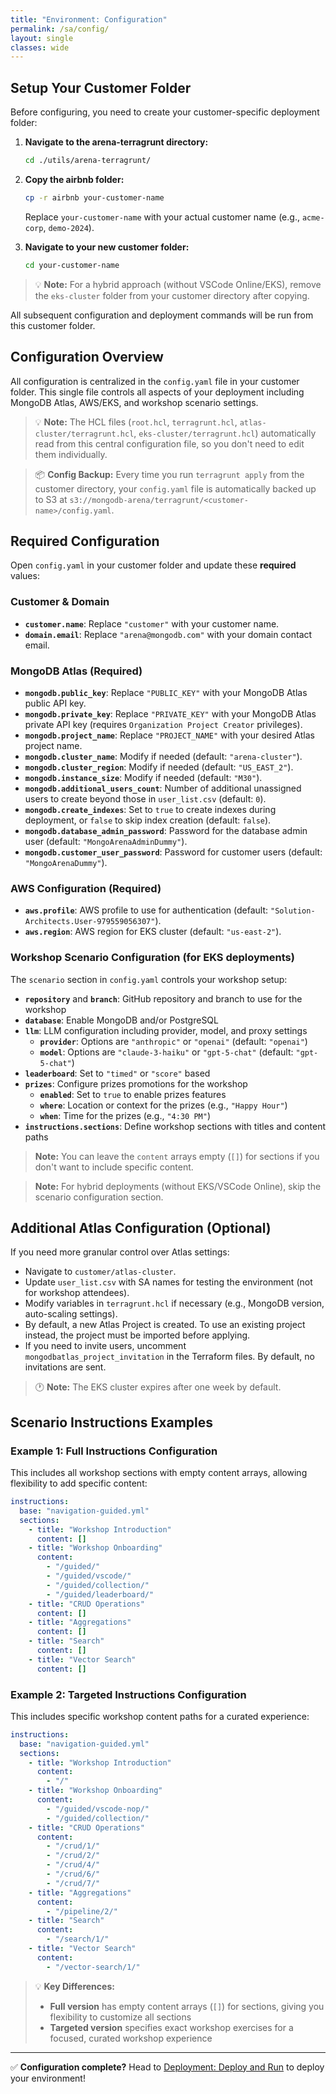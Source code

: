 ```yaml
---
title: "Environment: Configuration"
permalink: /sa/config/
layout: single
classes: wide
---
```


## Setup Your Customer Folder

Before configuring, you need to create your customer-specific deployment folder:

1. **Navigate to the arena-terragrunt directory:**
   ```bash
   cd ./utils/arena-terragrunt/
   ```

2. **Copy the airbnb folder:**
   ```bash
   cp -r airbnb your-customer-name
   ```
   Replace `your-customer-name` with your actual customer name (e.g., `acme-corp`, `demo-2024`).

3. **Navigate to your new customer folder:**
   ```bash
   cd your-customer-name
   ```

> 💡 **Note:** For a hybrid approach (without VSCode Online/EKS), remove the `eks-cluster` folder from your customer directory after copying.

All subsequent configuration and deployment commands will be run from this customer folder.

## Configuration Overview

All configuration is centralized in the `config.yaml` file in your customer folder. This single file controls all aspects of your deployment including MongoDB Atlas, AWS/EKS, and workshop scenario settings.

> 💡 **Note:** The HCL files (`root.hcl`, `terragrunt.hcl`, `atlas-cluster/terragrunt.hcl`, `eks-cluster/terragrunt.hcl`) automatically read from this central configuration file, so you don't need to edit them individually.

> 📦 **Config Backup:** Every time you run `terragrunt apply` from the customer directory, your `config.yaml` file is automatically backed up to S3 at `s3://mongodb-arena/terragrunt/<customer-name>/config.yaml`.

## Required Configuration

Open `config.yaml` in your customer folder and update these **required** values:

### Customer & Domain
- **`customer.name`**: Replace `"customer"` with your customer name.
- **`domain.email`**: Replace `"arena@mongodb.com"` with your domain contact email.

### MongoDB Atlas (Required)
- **`mongodb.public_key`**: Replace `"PUBLIC_KEY"` with your MongoDB Atlas public API key.
- **`mongodb.private_key`**: Replace `"PRIVATE_KEY"` with your MongoDB Atlas private API key (requires `Organization Project Creator` privileges).
- **`mongodb.project_name`**: Replace `"PROJECT_NAME"` with your desired Atlas project name.
- **`mongodb.cluster_name`**: Modify if needed (default: `"arena-cluster"`).
- **`mongodb.cluster_region`**: Modify if needed (default: `"US_EAST_2"`).
- **`mongodb.instance_size`**: Modify if needed (default: `"M30"`).
- **`mongodb.additional_users_count`**: Number of additional unassigned users to create beyond those in `user_list.csv` (default: `0`).
- **`mongodb.create_indexes`**: Set to `true` to create indexes during deployment, or `false` to skip index creation (default: `false`).
- **`mongodb.database_admin_password`**: Password for the database admin user (default: `"MongoArenaAdminDummy"`).
- **`mongodb.customer_user_password`**: Password for customer users (default: `"MongoArenaDummy"`).

### AWS Configuration (Required)
- **`aws.profile`**: AWS profile to use for authentication (default: `"Solution-Architects.User-979559056307"`).
- **`aws.region`**: AWS region for EKS cluster (default: `"us-east-2"`).

### Workshop Scenario Configuration (for EKS deployments)
The `scenario` section in `config.yaml` controls your workshop setup:
- **`repository`** and **`branch`**: GitHub repository and branch to use for the workshop
- **`database`**: Enable MongoDB and/or PostgreSQL
- **`llm`**: LLM configuration including provider, model, and proxy settings
  - **`provider`**: Options are `"anthropic"` or `"openai"` (default: `"openai"`)
  - **`model`**: Options are `"claude-3-haiku"` or `"gpt-5-chat"` (default: `"gpt-5-chat"`)
- **`leaderboard`**: Set to `"timed"` or `"score"` based
- **`prizes`**: Configure prizes promotions for the workshop
  - **`enabled`**: Set to `true` to enable prizes features
  - **`where`**: Location or context for the prizes (e.g., `"Happy Hour"`)
  - **`when`**: Time for the prizes (e.g., `"4:30 PM"`)
- **`instructions.sections`**: Define workshop sections with titles and content paths

> **Note:** You can leave the `content` arrays empty (`[]`) for sections if you don't want to include specific content.

> **Note:** For hybrid deployments (without EKS/VSCode Online), skip the scenario configuration section.


## Additional Atlas Configuration (Optional)

If you need more granular control over Atlas settings:

- Navigate to `customer/atlas-cluster`.
- Update `user_list.csv` with SA names for testing the environment (not for workshop attendees).
- Modify variables in `terragrunt.hcl` if necessary (e.g., MongoDB version, auto-scaling settings).
- By default, a new Atlas Project is created. To use an existing project instead, the project must be imported before applying.
- If you need to invite users, uncomment `mongodbatlas_project_invitation` in the Terraform files. By default, no invitations are sent.

> 🕐 **Note:** The EKS cluster expires after one week by default.

## Scenario Instructions Examples

### Example 1: Full Instructions Configuration
This includes all workshop sections with empty content arrays, allowing flexibility to add specific content:

```yaml
instructions:
  base: "navigation-guided.yml"
  sections:
    - title: "Workshop Introduction"
      content: []
    - title: "Workshop Onboarding"
      content:
        - "/guided/"
        - "/guided/vscode/"
        - "/guided/collection/"
        - "/guided/leaderboard/"
    - title: "CRUD Operations"
      content: []
    - title: "Aggregations"
      content: []
    - title: "Search"
      content: []
    - title: "Vector Search"
      content: []
```

### Example 2: Targeted Instructions Configuration
This includes specific workshop content paths for a curated experience:

```yaml
instructions:
  base: "navigation-guided.yml"
  sections:
    - title: "Workshop Introduction"
      content:
        - "/"
    - title: "Workshop Onboarding"
      content:
        - "/guided/vscode-nop/"
        - "/guided/collection/"
    - title: "CRUD Operations"
      content:
        - "/crud/1/"
        - "/crud/2/"
        - "/crud/4/"
        - "/crud/6/"
        - "/crud/7/"
    - title: "Aggregations"
      content:
        - "/pipeline/2/"
    - title: "Search"
      content:
        - "/search/1/"
    - title: "Vector Search"
      content:
        - "/vector-search/1/"
```

> 💡 **Key Differences:**
> - **Full version** has empty content arrays (`[]`) for sections, giving you flexibility to customize all sections
> - **Targeted version** specifies exact workshop exercises for a focused, curated workshop experience

---

✅ **Configuration complete?** Head to [Deployment: Deploy and Run](/sa/deployment/) to deploy your environment!
